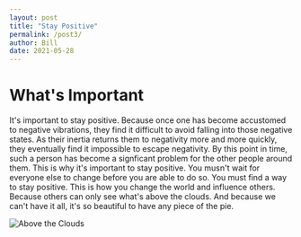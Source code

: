 ```yaml
---
layout: post
title: "Stay Positive"
permalink: /post3/
author: Bill
date: 2021-05-28
---
```


# What's Important
It's important to stay positive. Because once one has become accustomed to negative vibrations, they find it
difficult to avoid falling into those negative states. As their inertia returns them to negativity more and more quickly, they eventually find it impossible to escape negativity. By this point in time, such a person has become
a signficant problem for the other people around them. This is why it's important to stay positive. You musn't wait for everyone else to change before you are able to do so. You must find a way to stay positive. This is how you change the world and influence others. Because others can only see what's above the clouds. And because we can't have it all, it's so beautiful to have any piece of the pie.

![Above the Clouds](/above_the_clouds.jpg)